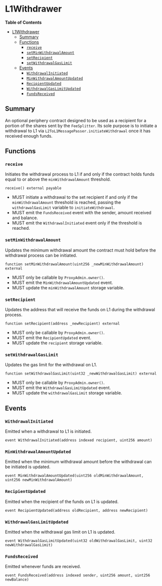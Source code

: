 # L1Withdrawer

<!-- START doctoc generated TOC please keep comment here to allow auto update -->
<!-- DON'T EDIT THIS SECTION, INSTEAD RE-RUN doctoc TO UPDATE -->

**Table of Contents**

- [L1Withdrawer](#l1withdrawer)
  - [Summary](#summary)
  - [Functions](#functions)
    - [`receive`](#receive)
    - [`setMinWithdrawalAmount`](#setminwithdrawalamount)
    - [`setRecipient`](#setrecipient)
    - [`setWithdrawalGasLimit`](#setwithdrawalgaslimit)
  - [Events](#events)
    - [`WithdrawalInitiated`](#withdrawalinitiated)
    - [`MinWithdrawalAmountUpdated`](#minwithdrawalamountupdated)
    - [`RecipientUpdated`](#recipientupdated)
    - [`WithdrawalGasLimitUpdated`](#withdrawalgaslimitupdated)
    - [`FundsReceived`](#fundsreceived)

<!-- END doctoc generated TOC please keep comment here to allow auto update -->

## Summary

An optional periphery contract designed to be used as a recipient for a portion of the shares sent
by the `FeeSplitter`. Its sole purpose is to initiate a withdrawal to L1 via `L2ToL1MessagePasser.initiateWithdrawal`
once it has received enough funds.

## Functions

### `receive`

Initiates the withdrawal process to L1 if and only if the contract holds funds equal to or above the
`minWithdrawalAmount` threshold.

```solidity
receive() external payable
```

- MUST initiate a withdrawal to the set recipient if and only if the `minWithdrawalAmount` threshold is reached,
  passing the `withdrawalGasLimit` variable to `initiateWithdrawal`.
- MUST emit the `FundsReceived` event with the sender, amount received and balance.
- MUST emit the `WithdrawalInitiated` event only if the threshold is reached.

### `setMinWithdrawalAmount`

Updates the minimum withdrawal amount the contract must hold before the withdrawal process can be initiated.

```solidity
function setMinWithdrawalAmount(uint256 _newMinWithdrawalAmount) external
```

- MUST only be callable by `ProxyAdmin.owner()`.
- MUST emit the `MinWithdrawalAmountUpdated` event.
- MUST update the `minWithdrawalAmount` storage variable.

### `setRecipient`

Updates the address that will receive the funds on L1 during the withdrawal process.

```solidity
function setRecipient(address _newRecipient) external
```

- MUST only be callable by `ProxyAdmin.owner()`.
- MUST emit the `RecipientUpdated` event.
- MUST update the `recipient` storage variable.

### `setWithdrawalGasLimit`

Updates the gas limit for the withdrawal on L1.

```solidity
function setWithdrawalGasLimit(uint32 _newWithdrawalGasLimit) external
```

- MUST only be callable by `ProxyAdmin.owner()`.
- MUST emit the `WithdrawalGasLimitUpdated` event.
- MUST update the `withdrawalGasLimit` storage variable.

## Events

### `WithdrawalInitiated`

Emitted when a withdrawal to L1 is initiated.

```solidity
event WithdrawalInitiated(address indexed recipient, uint256 amount)
```

### `MinWithdrawalAmountUpdated`

Emitted when the minimum withdrawal amount before the withdrawal can be initiated is updated.

```solidity
event MinWithdrawalAmountUpdated(uint256 oldMinWithdrawalAmount, uint256 newMinWithdrawalAmount)
```

### `RecipientUpdated`

Emitted when the recipient of the funds on L1 is updated.

```solidity
event RecipientUpdated(address oldRecipient, address newRecipient)
```

### `WithdrawalGasLimitUpdated`

Emitted when the withdrawal gas limit on L1 is updated.

```solidity
event WithdrawalGasLimitUpdated(uint32 oldWithdrawalGasLimit, uint32 newWithdrawalGasLimit)
```

### `FundsReceived`

Emitted whenever funds are received.

```solidity
event FundsReceived(address indexed sender, uint256 amount, uint256 newBalance)
```
